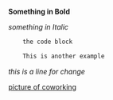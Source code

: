 **Something in Bold**

*something in Italic*

```ruby
    the code block 
```
```java
	This is another example
```
*this is a line for change*

[picture of coworking](https://github.com/Joel-B-Williams/phase-0-gps-1/blob/master/Screen%20Shot%20of%20Co%20working.jpg)
